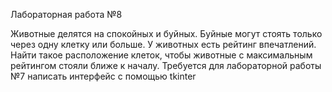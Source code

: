 Лабораторная работа №8

Животные делятся на спокойных и буйных. Буйные могут стоять только через одну клетку или больше.
У животных есть рейтинг впечатлений. Найти такое расположение клеток, чтобы животные с максимальным рейтингом стояли ближе к началу.
Требуется для лабораторной работы №7 написать интерфейс с помощью tkinter
